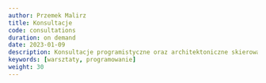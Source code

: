 ```yaml
---
author: Przemek Malirz
title: Konsultacje
code: consultations
duration: on demand
date: 2023-01-09
description: Konsultacje programistyczne oraz architektoniczne skierowane są zarówno do klienta instytucjonalnego jak i prywatnego 
keywords: [warsztaty, programowanie]
weight: 30
---
```

